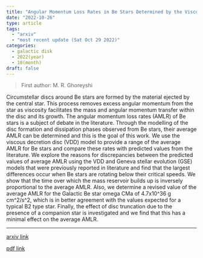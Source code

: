 ```yaml
---
title: "Angular Momentum Loss Rates in Be Stars Determined by the Viscous Decretion Disc Model"
date: "2022-10-26"
type: article
tags:
  - "arxiv"
  - "most recent update (Sat Oct 29 2022)"
categories:
  - galactic disk
  - 2022(year)
  - 10(month)
draft: false
---
```


> First author: M. R. Ghoreyshi

 Circumstellar discs around Be stars are formed by the material ejected by the
central star. This process removes excess angular momentum from the star as
viscosity facilitates the mass and angular momentum transfer within the disc
and its growth. The angular momentum loss rates (AMLR) of Be stars is a subject
of debate in the literature. Through the modelling of the disc formation and
dissipation phases observed from Be stars, their average AMLR can be determined
and this is the goal of this work. We use the viscous decretion disc (VDD)
model to provide a range of the average AMLR for Be stars and compare these
rates with predicted values from the literature. We explore the reasons for
discrepancies between the predicted values of average AMLR using the VDD and
Geneva stellar evolution (GSE) models that were previously reported in
literature and find that the largest differences occur when Be stars are
rotating below their critical speeds. We show that the time over which the mass
reservoir builds up is inversely proportional to the average AMLR. Also, we
determine a revised value of the average AMLR for the Galactic Be star omega
CMa of 4.7x10^36 g cm^2/s^2, which is in better agreement with the values
expected for a typical B2 type star. Finally, the effect of disc truncation due
to the presence of a companion star is investigated and we find that this has a
minimal effect on the average AMLR.

---
[arxiv link](http://arxiv.org/abs/2210.14885v1)

[pdf link](http://arxiv.org/pdf/2210.14885v1)